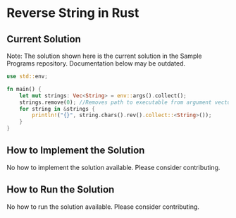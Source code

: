 # Reverse String in Rust

## Current Solution

Note: The solution shown here is the current solution in the Sample Programs repository. Documentation below may be outdated.

```Rust
use std::env;

fn main() {
    let mut strings: Vec<String> = env::args().collect();
    strings.remove(0); //Removes path to executable from argument vector.
    for string in &strings {
        println!("{}", string.chars().rev().collect::<String>());
    }
}

```

## How to Implement the Solution

No how to implement the solution available. Please consider contributing.

## How to Run the Solution

No how to run the solution available. Please consider contributing.